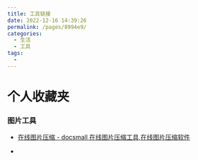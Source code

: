 ```yaml
---
title: 工具链接
date: 2022-12-16 14:39:26
permalink: /pages/8994e9/
categories:
  - 生活
  - 工具
tags:
  - 
---
```


# 个人收藏夹

### 图片工具

- [在线图片压缩 - docsmall 在线图片压缩工具,在线图片压缩软件](https://docsmall.com/image-compress)

- 
